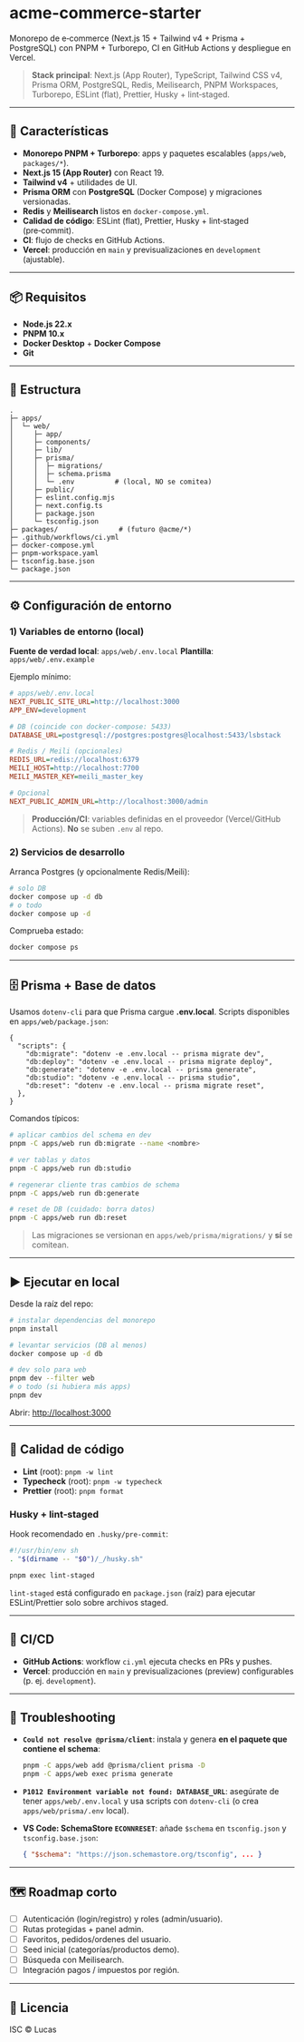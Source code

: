 # acme-commerce-starter

Monorepo de e‑commerce (Next.js 15 + Tailwind v4 + Prisma + PostgreSQL) con PNPM + Turborepo, CI en GitHub Actions y despliegue en Vercel.

> **Stack principal**: Next.js (App Router), TypeScript, Tailwind CSS v4, Prisma ORM, PostgreSQL, Redis, Meilisearch, PNPM Workspaces, Turborepo, ESLint (flat), Prettier, Husky + lint‑staged.

---

## 🚀 Características

- **Monorepo PNPM + Turborepo**: apps y paquetes escalables (`apps/web`, `packages/*`).
- **Next.js 15 (App Router)** con React 19.
- **Tailwind v4** + utilidades de UI.
- **Prisma ORM** con **PostgreSQL** (Docker Compose) y migraciones versionadas.
- **Redis** y **Meilisearch** listos en `docker-compose.yml`.
- **Calidad de código**: ESLint (flat), Prettier, Husky + lint‑staged (pre‑commit).
- **CI**: flujo de checks en GitHub Actions.
- **Vercel**: producción en `main` y previsualizaciones en `development` (ajustable).

---

## 📦 Requisitos

- **Node.js 22.x**
- **PNPM 10.x**
- **Docker Desktop** + **Docker Compose**
- **Git**

---

## 📁 Estructura

```
.
├─ apps/
│  └─ web/
│     ├─ app/
│     ├─ components/
│     ├─ lib/
│     ├─ prisma/
│     │  ├─ migrations/
│     │  ├─ schema.prisma
│     │  └─ .env          # (local, NO se comitea)
│     ├─ public/
│     ├─ eslint.config.mjs
│     ├─ next.config.ts
│     ├─ package.json
│     └─ tsconfig.json
├─ packages/               # (futuro @acme/*)
├─ .github/workflows/ci.yml
├─ docker-compose.yml
├─ pnpm-workspace.yaml
├─ tsconfig.base.json
└─ package.json
```

---

## ⚙️ Configuración de entorno

### 1) Variables de entorno (local)

**Fuente de verdad local**: `apps/web/.env.local`
**Plantilla**: `apps/web/.env.example`

Ejemplo mínimo:

```ini
# apps/web/.env.local
NEXT_PUBLIC_SITE_URL=http://localhost:3000
APP_ENV=development

# DB (coincide con docker-compose: 5433)
DATABASE_URL=postgresql://postgres:postgres@localhost:5433/lsbstack

# Redis / Meili (opcionales)
REDIS_URL=redis://localhost:6379
MEILI_HOST=http://localhost:7700
MEILI_MASTER_KEY=meili_master_key

# Opcional
NEXT_PUBLIC_ADMIN_URL=http://localhost:3000/admin
```

> **Producción/CI**: variables definidas en el proveedor (Vercel/GitHub Actions). **No** se suben `.env` al repo.

### 2) Servicios de desarrollo

Arranca Postgres (y opcionalmente Redis/Meili):

```bash
# solo DB
docker compose up -d db
# o todo
docker compose up -d
```

Comprueba estado:

```bash
docker compose ps
```

---

## 🗄️ Prisma + Base de datos

Usamos `dotenv-cli` para que Prisma cargue **.env.local**. Scripts disponibles en `apps/web/package.json`:

```jsonc
{
  "scripts": {
    "db:migrate": "dotenv -e .env.local -- prisma migrate dev",
    "db:deploy": "dotenv -e .env.local -- prisma migrate deploy",
    "db:generate": "dotenv -e .env.local -- prisma generate",
    "db:studio": "dotenv -e .env.local -- prisma studio",
    "db:reset": "dotenv -e .env.local -- prisma migrate reset",
  },
}
```

Comandos típicos:

```bash
# aplicar cambios del schema en dev
pnpm -C apps/web run db:migrate --name <nombre>

# ver tablas y datos
pnpm -C apps/web run db:studio

# regenerar cliente tras cambios de schema
pnpm -C apps/web run db:generate

# reset de DB (cuidado: borra datos)
pnpm -C apps/web run db:reset
```

> Las migraciones se versionan en `apps/web/prisma/migrations/` y **sí** se comitean.

---

## ▶️ Ejecutar en local

Desde la raíz del repo:

```bash
# instalar dependencias del monorepo
pnpm install

# levantar servicios (DB al menos)
docker compose up -d db

# dev solo para web
pnpm dev --filter web
# o todo (si hubiera más apps)
pnpm dev
```

Abrir: [http://localhost:3000](http://localhost:3000)

---

## 🧹 Calidad de código

- **Lint** (root): `pnpm -w lint`
- **Typecheck** (root): `pnpm -w typecheck`
- **Prettier** (root): `pnpm format`

### Husky + lint‑staged

Hook recomendado en `.husky/pre-commit`:

```sh
#!/usr/bin/env sh
. "$(dirname -- "$0")/_/husky.sh"

pnpm exec lint-staged
```

`lint-staged` está configurado en `package.json` (raíz) para ejecutar ESLint/Prettier solo sobre archivos staged.

---

## 🤖 CI/CD

- **GitHub Actions**: workflow `ci.yml` ejecuta checks en PRs y pushes.
- **Vercel**: producción en `main` y previsualizaciones (preview) configurables (p. ej. `development`).

---

## 🔧 Troubleshooting

- **`Could not resolve @prisma/client`**: instala y genera **en el paquete que contiene el schema**:

  ```bash
  pnpm -C apps/web add @prisma/client prisma -D
  pnpm -C apps/web exec prisma generate
  ```

- **`P1012 Environment variable not found: DATABASE_URL`**: asegúrate de tener `apps/web/.env.local` y usa scripts con `dotenv-cli` (o crea `apps/web/prisma/.env` local).
- **VS Code: SchemaStore `ECONNRESET`**: añade `$schema` en `tsconfig.json` y `tsconfig.base.json`:

  ```json
  { "$schema": "https://json.schemastore.org/tsconfig", ... }
  ```

---

## 🗺️ Roadmap corto

- [ ] Autenticación (login/registro) y roles (admin/usuario).
- [ ] Rutas protegidas + panel admin.
- [ ] Favoritos, pedidos/ordenes del usuario.
- [ ] Seed inicial (categorías/productos demo).
- [ ] Búsqueda con Meilisearch.
- [ ] Integración pagos / impuestos por región.

---

## 📜 Licencia

ISC © Lucas
